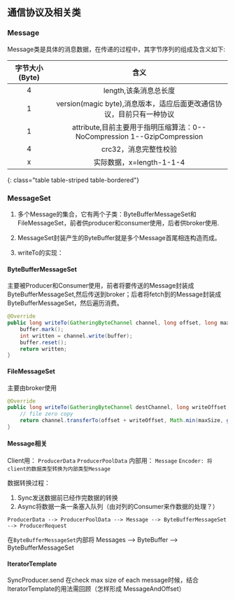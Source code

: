 
## 通信协议及相关类
### Message

Message类是具体的消息数据，在传递的过程中，其字节序列的组成及含义如下:

|字节大小(Byte)|含义|
|:-------:|:-------:|
|4|length,该条消息总长度|
|1|version(magic byte),消息版本，适应后面更改通信协议，目前只有一种协议|
|1|attribute,目前主要用于指明压缩算法：0--NoCompression 1--GzipCompression|
|4|crc32，消息完整性校验|
|x|实际数据，x=length-1-1-4|
{: class="table table-striped table-bordered"}

### MessageSet

1. 多个Message的集合，它有两个子类：ByteBufferMessageSet和FileMessageSet，前者供producer和consumer使用，后者供broker使用.

2. MessageSet封装产生的ByteBuffer就是多个Message首尾相连构造而成。

3. writeTo的实现：

#### ByteBufferMessageSet

主要被Producer和Consumer使用，前者将要传送的Message封装成ByteBufferMessageSet,然后传送到broker；后者将fetch到的Message封装成ByteBufferMessageSet，然后遍历消费。

~~~java
@Override
public long writeTo(GatheringByteChannel channel, long offset, long maxSize) throws IOException {
    buffer.mark();
    int written = channel.write(buffer);
    buffer.reset();
    return written;
}
~~~

#### FileMessageSet

主要由broker使用

~~~java
@Override
public long writeTo(GatheringByteChannel destChannel, long writeOffset, long maxSize) throws IOException {
    // file zero copy
    return channel.transferTo(offset + writeOffset, Math.min(maxSize, getSizeInBytes()), destChannel);
}
~~~

#### Message相关
Client用： `ProducerData` `ProducerPoolData`
内部用： `Message` `Encoder: 将client的数据类型转换为内部类型Message`

数据转换过程：
1. Sync发送数据前已经作完数据的转换
2. Async将数据一条一条塞入队列（由对列的Consumer来作数据的处理？）

`ProducerData --> ProducerPoolData --> Message --> ByteBufferMessageSet --> ProducerRequest`

在`ByteBufferMessageSet`内部将 Messages --> ByteBuffer --> ByteBufferMessageSet

#### IteratorTemplate
SyncProducer.send 在check max size of each message时候，结合IteratorTemplate的用法需回顾（怎样形成 MessageAndOffset）







